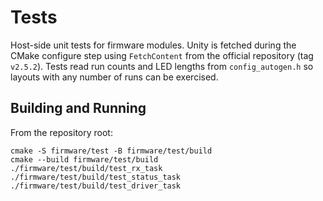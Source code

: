 # Tests

Host-side unit tests for firmware modules. Unity is fetched during the CMake configure step using `FetchContent` from the official repository (tag `v2.5.2`). Tests read run counts and LED lengths from `config_autogen.h` so layouts with any number of runs can be exercised.

## Building and Running

From the repository root:

```
cmake -S firmware/test -B firmware/test/build
cmake --build firmware/test/build
./firmware/test/build/test_rx_task
./firmware/test/build/test_status_task
./firmware/test/build/test_driver_task
```

